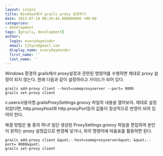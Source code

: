 ```yaml
---
layout: single
title: Windows에서 grails proxy 설정하기
date: 2013-07-19 08:29:44.000000000 +09:00
categories:
- development
tags: [grails, development]
author:
  login: everydayminder
  email: 2jhyun@gmail.com
  display_name: everydayminder
  first_name: ''
  last_name: ''
---
```

Windows 환경의 grails에서 proxy설정과 관련된 명령어를 수행하면 제대로 proxy 설정이 되지 않는다.
원래 다음과 같이 설정하라고 가이드가 되어 있다.

```
grails add-proxy client --host=someproxyserver --port= 8080
grails set-proxy client
```

c:users사용자명.grailsProxySettings.groovy 파일의 내용을 열어보자.
제대로 설정되었다면, http.proxyHost와 http.proxyPort등의 값들이 정상적으로 반영이 되어 있어야 한다.

해결 방법은 둘 중의 하나!
일단 생성된 ProxySettings.groovy 파일을 편집하여 본인이 원하는 proxy 설정값으로 변경해 넣거나,
위의 명령어에 따옴표를 활용하면 된다.

```
grails add-proxy client &quot;--host=someproxyserver&quot; &quot;--port= 8080&quot;
grails set-proxy client
```
